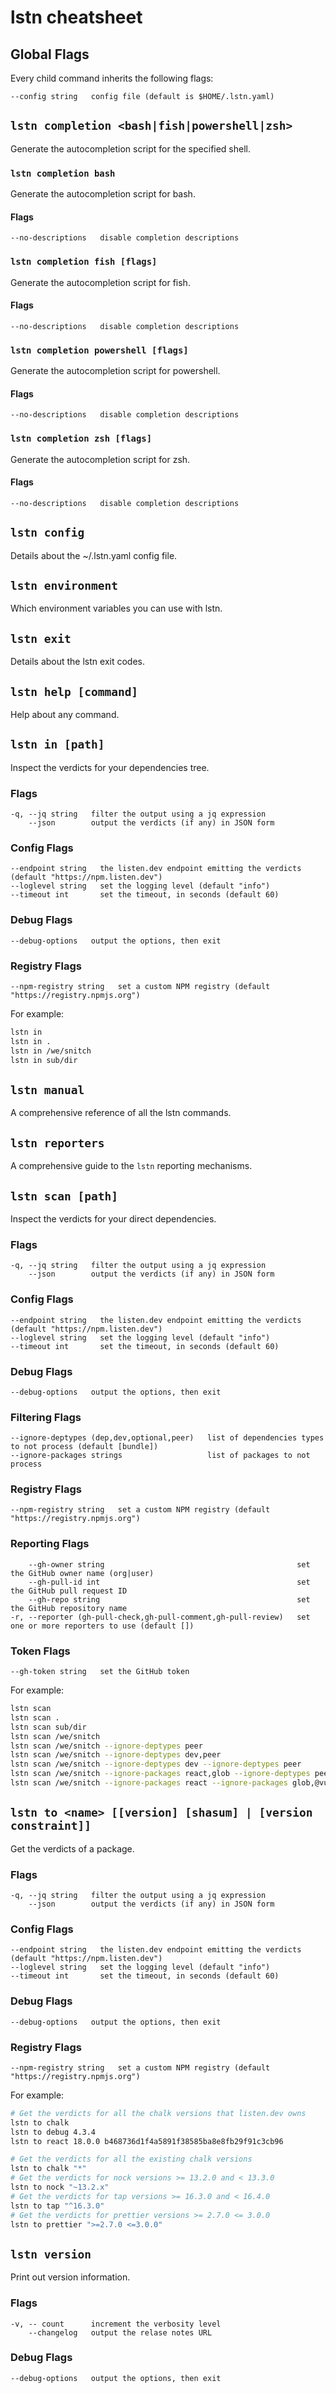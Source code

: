 # lstn cheatsheet

## Global Flags

Every child command inherits the following flags:

```
--config string   config file (default is $HOME/.lstn.yaml)
```

## `lstn completion <bash|fish|powershell|zsh>`

Generate the autocompletion script for the specified shell.

### `lstn completion bash`

Generate the autocompletion script for bash.

#### Flags

```
--no-descriptions   disable completion descriptions
```

### `lstn completion fish [flags]`

Generate the autocompletion script for fish.

#### Flags

```
--no-descriptions   disable completion descriptions
```

### `lstn completion powershell [flags]`

Generate the autocompletion script for powershell.

#### Flags

```
--no-descriptions   disable completion descriptions
```

### `lstn completion zsh [flags]`

Generate the autocompletion script for zsh.

#### Flags

```
--no-descriptions   disable completion descriptions
```

## `lstn config`

Details about the ~/.lstn.yaml config file.

## `lstn environment`

Which environment variables you can use with lstn.

## `lstn exit`

Details about the lstn exit codes.

## `lstn help [command]`

Help about any command.

## `lstn in [path]`

Inspect the verdicts for your dependencies tree.

### Flags

```
-q, --jq string   filter the output using a jq expression
    --json        output the verdicts (if any) in JSON form
```

### Config Flags

```
--endpoint string   the listen.dev endpoint emitting the verdicts (default "https://npm.listen.dev")
--loglevel string   set the logging level (default "info")
--timeout int       set the timeout, in seconds (default 60)
```

### Debug Flags

```
--debug-options   output the options, then exit
```

### Registry Flags

```
--npm-registry string   set a custom NPM registry (default "https://registry.npmjs.org")
```

For example:

```bash
lstn in
lstn in .
lstn in /we/snitch
lstn in sub/dir
```

## `lstn manual`

A comprehensive reference of all the lstn commands.

## `lstn reporters`

A comprehensive guide to the `lstn` reporting mechanisms.

## `lstn scan [path]`

Inspect the verdicts for your direct dependencies.

### Flags

```
-q, --jq string   filter the output using a jq expression
    --json        output the verdicts (if any) in JSON form
```

### Config Flags

```
--endpoint string   the listen.dev endpoint emitting the verdicts (default "https://npm.listen.dev")
--loglevel string   set the logging level (default "info")
--timeout int       set the timeout, in seconds (default 60)
```

### Debug Flags

```
--debug-options   output the options, then exit
```

### Filtering Flags

```
--ignore-deptypes (dep,dev,optional,peer)   list of dependencies types to not process (default [bundle])
--ignore-packages strings                   list of packages to not process
```

### Registry Flags

```
--npm-registry string   set a custom NPM registry (default "https://registry.npmjs.org")
```

### Reporting Flags

```
    --gh-owner string                                           set the GitHub owner name (org|user)
    --gh-pull-id int                                            set the GitHub pull request ID
    --gh-repo string                                            set the GitHub repository name
-r, --reporter (gh-pull-check,gh-pull-comment,gh-pull-review)   set one or more reporters to use (default [])
```

### Token Flags

```
--gh-token string   set the GitHub token
```

For example:

```bash
lstn scan
lstn scan .
lstn scan sub/dir
lstn scan /we/snitch
lstn scan /we/snitch --ignore-deptypes peer
lstn scan /we/snitch --ignore-deptypes dev,peer
lstn scan /we/snitch --ignore-deptypes dev --ignore-deptypes peer
lstn scan /we/snitch --ignore-packages react,glob --ignore-deptypes peer
lstn scan /we/snitch --ignore-packages react --ignore-packages glob,@vue/devtools
```

## `lstn to <name> [[version] [shasum] | [version constraint]]`

Get the verdicts of a package.

### Flags

```
-q, --jq string   filter the output using a jq expression
    --json        output the verdicts (if any) in JSON form
```

### Config Flags

```
--endpoint string   the listen.dev endpoint emitting the verdicts (default "https://npm.listen.dev")
--loglevel string   set the logging level (default "info")
--timeout int       set the timeout, in seconds (default 60)
```

### Debug Flags

```
--debug-options   output the options, then exit
```

### Registry Flags

```
--npm-registry string   set a custom NPM registry (default "https://registry.npmjs.org")
```

For example:

```bash
# Get the verdicts for all the chalk versions that listen.dev owns
lstn to chalk
lstn to debug 4.3.4
lstn to react 18.0.0 b468736d1f4a5891f38585ba8e8fb29f91c3cb96

# Get the verdicts for all the existing chalk versions
lstn to chalk "*"
# Get the verdicts for nock versions >= 13.2.0 and < 13.3.0
lstn to nock "~13.2.x"
# Get the verdicts for tap versions >= 16.3.0 and < 16.4.0
lstn to tap "^16.3.0"
# Get the verdicts for prettier versions >= 2.7.0 <= 3.0.0
lstn to prettier ">=2.7.0 <=3.0.0"
```

## `lstn version`

Print out version information.

### Flags

```
-v, -- count      increment the verbosity level
    --changelog   output the relase notes URL
```

### Debug Flags

```
--debug-options   output the options, then exit
```

